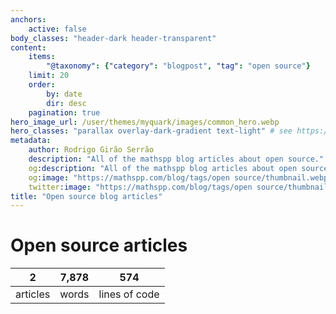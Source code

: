 ```yaml
---
anchors:
    active: false
body_classes: "header-dark header-transparent"
content:
    items:
        "@taxonomy": {"category": "blogpost", "tag": "open source"}
    limit: 20
    order:
        by: date
        dir: desc
    pagination: true
hero_image_url: /user/themes/myquark/images/common_hero.webp
hero_classes: "parallax overlay-dark-gradient text-light" # see https://demo.getgrav.org/blog-skeleton/blog/hero-classes
metadata:
    author: Rodrigo Girão Serrão
    description: "All of the mathspp blog articles about open source."
    og:description: "All of the mathspp blog articles about open source."
    og:image: "https://mathspp.com/blog/tags/open source/thumbnail.webp"
    twitter:image: "https://mathspp.com/blog/tags/open source/thumbnail.webp"
title: "Open source blog articles"
---
```


# Open source articles


<table class="stats-table">
    <thead>
        <tr>
            <th style="text-align: center;">2</th>
            <th style="text-align: center;">7,878</th>
            <th style="text-align: center;">574</th>
        </tr>
    </thead>
    <tbody>
        <tr>
            <td style="text-align: center;">articles</td>
            <td style="text-align: center;">words</td>
            <td style="text-align: center;">lines of code</td>
        </tr>
    </tbody>
</table>
